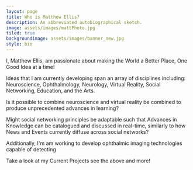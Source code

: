 ```yaml
---
layout: page
title: Who is Matthew Ellis?
description: An abbreviated autobiographical sketch. 
image: assets/images/mattPhoto.jpg
tiled: true
backgroundimage: assets/images/banner_new.jpg
style: bio
---
```

I, Matthew Ellis, am passionate about making the World a Better Place, One Good Idea at a time! 

Ideas that I am currently developing span an array of disciplines including: Neuroscience, Ophthalmology, 
Neurology, Virtual Reality, Social Networking, Education, and the Arts.

Is it possible to combine neuroscience and virtual reality be combined to produce unprecedented advances 
in learning? 

Might social networking principles be adaptable such that Advances in Knowledge can be 
catalogued and discussed in real-time, similarly to how News and Events currently diffuse across social networks? 

Additionally, I'm am working to develop ophthalmic imaging technologies capable of detecting 

Take a look at my Current Projects see the above and more! 






